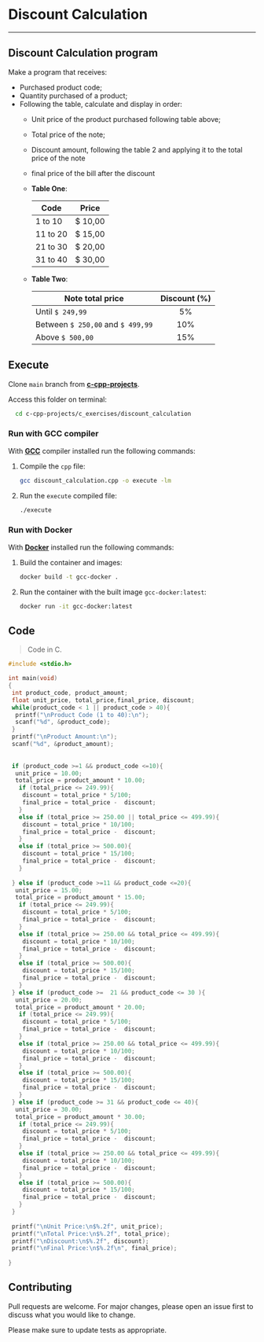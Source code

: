 # Discount Calculation

---

## Discount Calculation program

Make a program that receives:

- Purchased product code;
- Quantity purchased of a product;
- Following the table, calculate and display in order:
  - Unit price of the product purchased following table above;
  - Total price of the note;
  - Discount amount, following the table 2 and applying it to the total price of the note
  - final price of the bill after the discount
  - **Table One**:
  
    | Code          | Price |
    | ------------- |:-------------:|
    | 1 to 10       | $ 10,00    |
    | 11 to 20      | $ 15,00    |
    | 21 to 30      | $ 20,00    |
    | 31 to 40      | $ 30,00    |

  - **Table Two**:

    | Note total price     | Discount (%) |
    | -------------              |:-------------:|
    | Until `$ 249,99`                  | 5%     |
    | Between `$ 250,00` and `$ 499,99` | 10%    |
    | Above `$ 500,00`                  | 15%    |

## Execute

Clone `main` branch from [**c-cpp-projects**](https://github.com/joaohb07/c-cpp-projects).

Access this folder on terminal:

```bash
  cd c-cpp-projects/c_exercises/discount_calculation
```

### Run with GCC compiler

With [**GCC**](https://gcc.gnu.org/install/) compiler installed run the following commands:

1. Compile the `cpp` file:

    ```bash
    gcc discount_calculation.cpp -o execute -lm
    ```

2. Run the `execute` compiled file:

    ```bash
    ./execute
    ```

### Run with Docker

With [**Docker**](https://www.docker.com/) installed run the following commands:

1. Build the container and images:

    ```bash
    docker build -t gcc-docker .
    ```

2. Run the container with the built image `gcc-docker:latest`:

    ```bash
    docker run -it gcc-docker:latest
    ```

## Code

>Code in C.

```C
#include <stdio.h>

int main(void)
{
 int product_code, product_amount;
 float unit_price, total_price,final_price, discount;
 while(product_code < 1 || product_code > 40){
  printf("\nProduct Code (1 to 40):\n");
  scanf("%d", &product_code);
 }
 printf("\nProduct Amount:\n");
 scanf("%d", &product_amount);
 
 
 if (product_code >=1 && product_code <=10){
  unit_price = 10.00;
  total_price = product_amount * 10.00;
   if (total_price <= 249.99){
    discount = total_price * 5/100;
    final_price = total_price -  discount;
   }
   else if (total_price >= 250.00 || total_price <= 499.99){
    discount = total_price * 10/100;
    final_price = total_price -  discount;
   }
   else if (total_price >= 500.00){
    discount = total_price * 15/100;
    final_price = total_price -  discount;
   }
   
 } else if (product_code >=11 && product_code <=20){
  unit_price = 15.00;
  total_price = product_amount * 15.00;
   if (total_price <= 249.99){
    discount = total_price * 5/100;
    final_price = total_price -  discount;
   }
   else if (total_price >= 250.00 && total_price <= 499.99){
    discount = total_price * 10/100;
    final_price = total_price -  discount;
   }
   else if (total_price >= 500.00){
    discount = total_price * 15/100;
    final_price = total_price -  discount;
   }
 } else if (product_code >=  21 && product_code <= 30 ){
  unit_price = 20.00;
  total_price = product_amount * 20.00;
   if (total_price <= 249.99){
    discount = total_price * 5/100;
    final_price = total_price -  discount;
   }
   else if (total_price >= 250.00 && total_price <= 499.99){
    discount = total_price * 10/100;
    final_price = total_price -  discount;
   }
   else if (total_price >= 500.00){
    discount = total_price * 15/100;
    final_price = total_price -  discount;
   }
 } else if (product_code >= 31 && product_code <= 40){
  unit_price = 30.00;
  total_price = product_amount * 30.00;
   if (total_price <= 249.99){
    discount = total_price * 5/100;
    final_price = total_price -  discount;
   }
   else if (total_price >= 250.00 && total_price <= 499.99){
    discount = total_price * 10/100;
    final_price = total_price -  discount;
   }
   else if (total_price >= 500.00){
    discount = total_price * 15/100;
    final_price = total_price -  discount;
   }
 }
   
 printf("\nUnit Price:\n$%.2f", unit_price);
 printf("\nTotal Price:\n$%.2f", total_price);
 printf("\nDiscount:\n$%.2f", discount);
 printf("\nFinal Price:\n$%.2f\n", final_price);
 
}

```

## Contributing

Pull requests are welcome. For major changes, please open an issue first to discuss what you would like to change.

Please make sure to update tests as appropriate.
